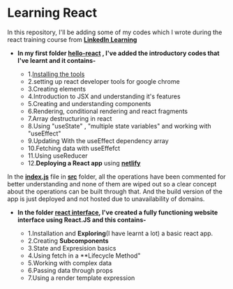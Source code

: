 # Learning React

In this repository, I'll be adding some of my codes which I wrote during the react training course
from [**LinkedIn Learning**](https://www.linkedin.com/learning/me)



- **In my first folder [hello-react](https://github.com/Pegasus-01/Learning-React/tree/main/hello-react) , I've added the introductory codes that I've learnt and it contains-**

   - 1.[Installing the tools](https://reactjs.org/docs/create-a-new-react-app.html)
   - 2.setting up react developer tools for google chrome
   - 3.Creating elements 
   - 4.Introduction to JSX and understanding it's features
   - 5.Creating and understanding components
   - 6.Rendering, conditional rendering and react fragments
   - 7.Array destructuring in react
   - 8.Using "useState" , "multiple state variables" and working with "useEffect"
   - 9.Updating With the useEffect dependency array
   - 10.Fetching data with useEffefct
   - 11.Using useReducer
   - 12.**Deploying a React app** using [**netlify**](https://app.netlify.com/teams/pegasus-01/overview)




In the [**index.js**](https://github.com/Pegasus-01/Learning-React/tree/main/hello-react/src) file in [**src**](https://github.com/Pegasus-01/Learning-React/blob/main/hello-react/src/index.js) folder, all the operations have been commented for better understanding and none of them are wiped out so a clear concept about the operations can be built through that. And the build version of the app is just deployed and not hosted due to unavailability of domains.


- **In the folder [react interface](#), I've created a fully functioning website interface using React.JS and this contains-**

   - 1.Installation and **Exploring**(I have learnt a lot) a basic react app.
   - 2.Creating **Subcomponents**
   - 3.State and Expresision basics
   - 4.Using fetch in a **Lifecycle Method"
   - 5.Working with complex data
   - 6.Passing data through props
   - 7.Using a render template expression 
